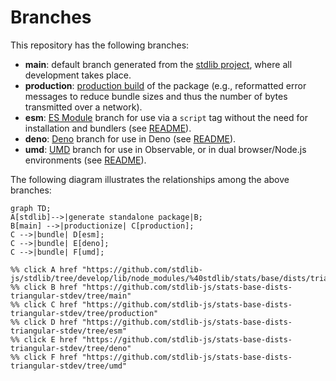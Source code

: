 <!--

@license Apache-2.0

Copyright (c) 2022 The Stdlib Authors.

Licensed under the Apache License, Version 2.0 (the "License");
you may not use this file except in compliance with the License.
You may obtain a copy of the License at

    http://www.apache.org/licenses/LICENSE-2.0

Unless required by applicable law or agreed to in writing, software
distributed under the License is distributed on an "AS IS" BASIS,
WITHOUT WARRANTIES OR CONDITIONS OF ANY KIND, either express or implied.
See the License for the specific language governing permissions and
limitations under the License.

-->

# Branches

This repository has the following branches:

-   **main**: default branch generated from the [stdlib project][stdlib-url], where all development takes place.
-   **production**: [production build][production-url] of the package (e.g., reformatted error messages to reduce bundle sizes and thus the number of bytes transmitted over a network).
-   **esm**: [ES Module][esm-url] branch for use via a `script` tag without the need for installation and bundlers (see [README][esm-readme]).
-   **deno**: [Deno][deno-url] branch for use in Deno (see [README][deno-readme]).
-   **umd**: [UMD][umd-url] branch for use in Observable, or in dual browser/Node.js environments (see [README][umd-readme]).

The following diagram illustrates the relationships among the above branches:

```mermaid
graph TD;
A[stdlib]-->|generate standalone package|B;
B[main] -->|productionize| C[production];
C -->|bundle| D[esm];
C -->|bundle| E[deno];
C -->|bundle| F[umd];

%% click A href "https://github.com/stdlib-js/stdlib/tree/develop/lib/node_modules/%40stdlib/stats/base/dists/triangular/stdev"
%% click B href "https://github.com/stdlib-js/stats-base-dists-triangular-stdev/tree/main"
%% click C href "https://github.com/stdlib-js/stats-base-dists-triangular-stdev/tree/production"
%% click D href "https://github.com/stdlib-js/stats-base-dists-triangular-stdev/tree/esm"
%% click E href "https://github.com/stdlib-js/stats-base-dists-triangular-stdev/tree/deno"
%% click F href "https://github.com/stdlib-js/stats-base-dists-triangular-stdev/tree/umd"
```

[stdlib-url]: https://github.com/stdlib-js/stdlib/tree/develop/lib/node_modules/%40stdlib/stats/base/dists/triangular/stdev
[production-url]: https://github.com/stdlib-js/stats-base-dists-triangular-stdev/tree/production
[deno-url]: https://github.com/stdlib-js/stats-base-dists-triangular-stdev/tree/deno
[deno-readme]: https://github.com/stdlib-js/stats-base-dists-triangular-stdev/blob/deno/README.md
[umd-url]: https://github.com/stdlib-js/stats-base-dists-triangular-stdev/tree/umd
[umd-readme]: https://github.com/stdlib-js/stats-base-dists-triangular-stdev/blob/umd/README.md
[esm-url]: https://github.com/stdlib-js/stats-base-dists-triangular-stdev/tree/esm
[esm-readme]: https://github.com/stdlib-js/stats-base-dists-triangular-stdev/blob/esm/README.md